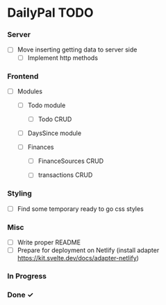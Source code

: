 # DailyPal TODO

### Server

- [ ] Move inserting getting data to server side  
  - [ ] Implement http methods  

### Frontend

- [ ] Modules  

  - [ ] Todo module
    - [ ] Todo CRUD  

  - [ ] DaysSince module

  - [ ] Finances  
    - [ ] FinanceSources CRUD
    - [ ] transactions CRUD
    

### Styling

- [ ] Find some temporary ready to go css styles

### Misc

- [ ] Write proper README
- [ ] Prepare for deployment on Netlify (install adapter https://kit.svelte.dev/docs/adapter-netlify)

### In Progress



### Done ✓
